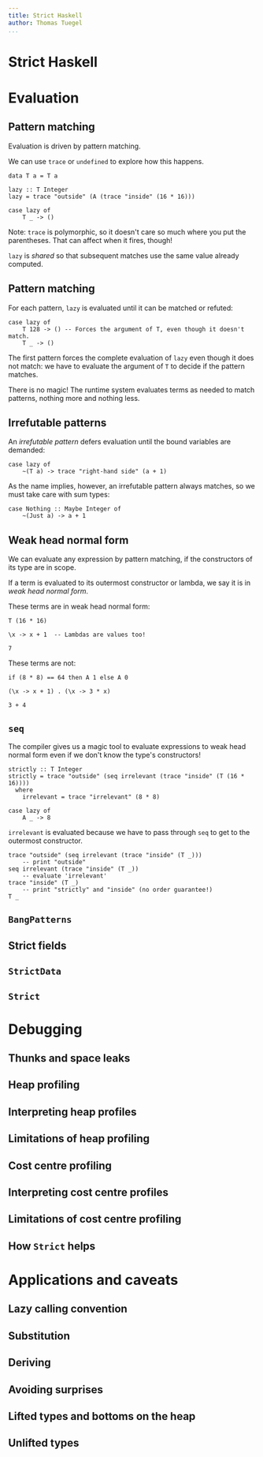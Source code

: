 ```yaml
---
title: Strict Haskell
author: Thomas Tuegel
...
```


# Strict Haskell

# Evaluation

## Pattern matching

Evaluation is driven by pattern matching.

We can use `trace` or `undefined` to explore how this happens.

<!-- If you liked Minesweeper, you'll love debugging with `undefined`! -->

``` {.haskell .section-01}
data T a = T a

lazy :: T Integer
lazy = trace "outside" (A (trace "inside" (16 * 16)))
```

``` {.haskell .ignore}
case lazy of
    T _ -> ()
```

Note: `trace` is polymorphic, so it doesn't care so much where you put the parentheses.
That can affect when it fires, though!

`lazy` is _shared_ so that subsequent matches use the same value already computed.

## Pattern matching

For each pattern, `lazy` is evaluated until it can be matched or refuted:

``` {.haskell .ignore}
case lazy of
    T 128 -> () -- Forces the argument of T, even though it doesn't match.
    T _ -> ()
```

The first pattern forces the complete evaluation of `lazy` even though it does not match:
we have to evaluate the argument of `T` to decide if the pattern matches.

There is no magic! The runtime system evaluates terms as needed to match patterns,
nothing more and nothing less.

## Irrefutable patterns

An _irrefutable pattern_ defers evaluation until the bound variables are demanded:

``` {.haskell .ignore}
case lazy of
    ~(T a) -> trace "right-hand side" (a + 1)
```

As the name implies, however, an irrefutable pattern always matches, so we must take care with sum types:

``` {.haskell .ignore}
case Nothing :: Maybe Integer of
    ~(Just a) -> a + 1
```

## Weak head normal form

We can evaluate any expression by pattern matching, if the constructors of its type are in scope.

If a term is evaluated to its outermost constructor or lambda, we say it is in _weak head normal form_.

These terms are in weak head normal form:

``` {.haskell .ignore}
T (16 * 16)

\x -> x + 1  -- Lambdas are values too!

7
```

These terms are not:

``` {.haskell .ignore}
if (8 * 8) == 64 then A 1 else A 0

(\x -> x + 1) . (\x -> 3 * x)

3 + 4
```

## `seq`

The compiler gives us a magic tool to evaluate expressions to weak head normal form even if we don't know the type's constructors!

``` {.haskell .section-01}
strictly :: T Integer
strictly = trace "outside" (seq irrelevant (trace "inside" (T (16 * 16))))
  where
    irrelevant = trace "irrelevant" (8 * 8)
```

``` {.haskell .ignore}
case lazy of
    A _ -> 8
```

`irrelevant` is evaluated because we have to pass through `seq` to get to the outermost constructor.

``` {.haskell .ignore}
trace "outside" (seq irrelevant (trace "inside" (T _)))
    -- print "outside"
seq irrelevant (trace "inside" (T _))
    -- evaluate 'irrelevant'
trace "inside" (T _)
    -- print "strictly" and "inside" (no order guarantee!)
T _
```

## `BangPatterns`

## Strict fields

## `StrictData`

## `Strict`

# Debugging

## Thunks and space leaks

## Heap profiling

## Interpreting heap profiles

## Limitations of heap profiling

## Cost centre profiling

## Interpreting cost centre profiles

## Limitations of cost centre profiling

## How `Strict` helps

# Applications and caveats

## Lazy calling convention

## Substitution

## Deriving

## Avoiding surprises

## Lifted types and bottoms on the heap

## Unlifted types
